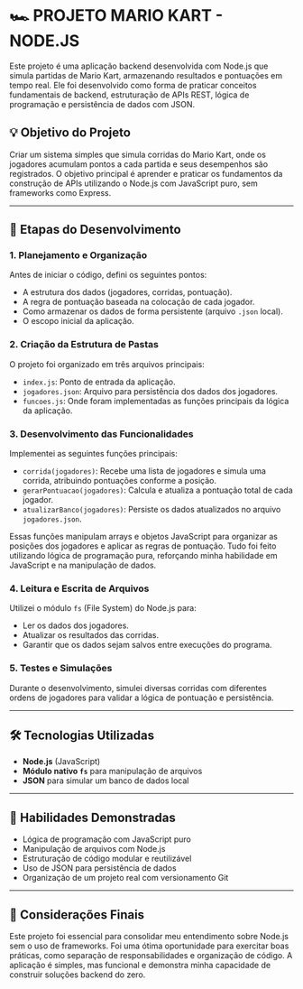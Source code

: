 # 🏎️ PROJETO MARIO KART - NODE.JS

Este projeto é uma aplicação backend desenvolvida com Node.js que simula partidas de Mario Kart, armazenando resultados e pontuações em tempo real. Ele foi desenvolvido como forma de praticar conceitos fundamentais de backend, estruturação de APIs REST, lógica de programação e persistência de dados com JSON.

## 💡 Objetivo do Projeto

Criar um sistema simples que simula corridas do Mario Kart, onde os jogadores acumulam pontos a cada partida e seus desempenhos são registrados. O objetivo principal é aprender e praticar os fundamentos da construção de APIs utilizando o Node.js com JavaScript puro, sem frameworks como Express.

---

## 🚧 Etapas do Desenvolvimento

### 1. **Planejamento e Organização**

Antes de iniciar o código, defini os seguintes pontos:

* A estrutura dos dados (jogadores, corridas, pontuação).
* A regra de pontuação baseada na colocação de cada jogador.
* Como armazenar os dados de forma persistente (arquivo `.json` local).
* O escopo inicial da aplicação.

### 2. **Criação da Estrutura de Pastas**

O projeto foi organizado em três arquivos principais:

* `index.js`: Ponto de entrada da aplicação.
* `jogadores.json`: Arquivo para persistência dos dados dos jogadores.
* `funcoes.js`: Onde foram implementadas as funções principais da lógica da aplicação.

### 3. **Desenvolvimento das Funcionalidades**

Implementei as seguintes funções principais:

* `corrida(jogadores)`: Recebe uma lista de jogadores e simula uma corrida, atribuindo pontuações conforme a posição.
* `gerarPontuacao(jogadores)`: Calcula e atualiza a pontuação total de cada jogador.
* `atualizarBanco(jogadores)`: Persiste os dados atualizados no arquivo `jogadores.json`.

Essas funções manipulam arrays e objetos JavaScript para organizar as posições dos jogadores e aplicar as regras de pontuação. Tudo foi feito utilizando lógica de programação pura, reforçando minha habilidade em JavaScript e na manipulação de dados.

### 4. **Leitura e Escrita de Arquivos**

Utilizei o módulo `fs` (File System) do Node.js para:

* Ler os dados dos jogadores.
* Atualizar os resultados das corridas.
* Garantir que os dados sejam salvos entre execuções do programa.

### 5. **Testes e Simulações**

Durante o desenvolvimento, simulei diversas corridas com diferentes ordens de jogadores para validar a lógica de pontuação e persistência.

---

## 🛠️ Tecnologias Utilizadas

* **Node.js** (JavaScript)
* **Módulo nativo `fs`** para manipulação de arquivos
* **JSON** para simular um banco de dados local

---

## 🎯 Habilidades Demonstradas

* Lógica de programação com JavaScript puro
* Manipulação de arquivos com Node.js
* Estruturação de código modular e reutilizável
* Uso de JSON para persistência de dados
* Organização de um projeto real com versionamento Git

---

## 📌 Considerações Finais

Este projeto foi essencial para consolidar meu entendimento sobre Node.js sem o uso de frameworks. Foi uma ótima oportunidade para exercitar boas práticas, como separação de responsabilidades e organização de código. A aplicação é simples, mas funcional e demonstra minha capacidade de construir soluções backend do zero.

